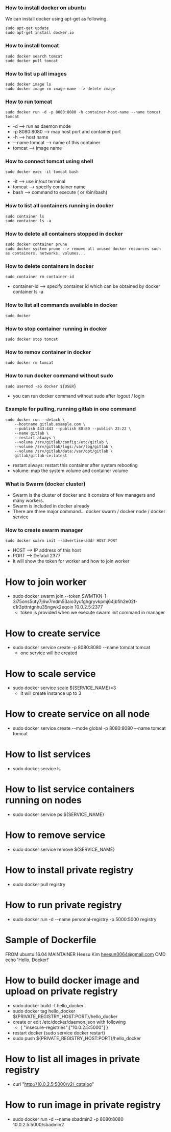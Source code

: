 ### How to install docker on ubuntu
We can install docker using apt-get as following.
```
sudo apt-get update
sudo apt-get install docker.io
```
### How to install tomcat
```
sudo docker search tomcat
sudo docker pull tomcat
```
### How to list up all images
```
sudo docker image ls
sudo docker image rm image-name --> delete image
```
### How to run tomcat
```
sudo docker run -d -p 8080:8080 -h container-host-name --name tomcat tomcat
```
- -d --> run as daemon mode
- -p 8080:8080 --> map host port and container port
- -h --> host name
- --name tomcat --> name of this container
- tomcat --> image name
### How to connect tomcat using shell
```
sudo docker exec -it tomcat bash
```
- -it --> use in/out terminal
- tomcat --> specify container name
- bash --> command to execute ( or /bin/bash)
### How to list all containers running in docker
```
sudo container ls
sudo container ls -a
```
### How to delete all containers stopped in docker
```
sudo docker container prune
sudo docker system prune --> remove all unused docker resources such as containers, networks, volumes...
```
### How to delete containers in docker
```
sudo container rm container-id
```
- container-id --> specify container id which can be obtained by docker container ls -a
### How to list all commands available in docker
```
sudo docker
```
### How to stop container running in docker
```
sudo docker stop tomcat
```
### How to remov container in docker
```
sudo docker rm tomcat
```
### How to run docker command without sudo
```
sudo usermod -aG docker ${USER}
```
- you can run docker command without sudo after logout / login
### Example for pulling, running gitlab in one command
```
sudo docker run --detach \
    --hostname gitlab.example.com \
    --publish 443:443 --publish 80:80 --publish 22:22 \
    --name gitlab \
    --restart always \
    --volume /srv/gitlab/config:/etc/gitlab \
    --volume /srv/gitlab/logs:/var/log/gitlab \
    --volume /srv/gitlab/data:/var/opt/gitlab \
    gitlab/gitlab-ce:latest
```
- restart always: restart this container after system rebooting
- volume: map the system volume and container volume

### What is Swarm (docker cluster)
- Swarm is the cluster of docker and it consists of few managers and many workers.
- Swarm is included in docker already
- There are three major command... docker swarm / docker node / docker service
### How to create swarm manager
```
sudo docker swarm init --advertise-addr HOST:PORT
```
- HOST --> IP address of this host
- PORT --> Defatul 2377
- it will show the token for worker and how to join worker
# How to join worker
- sudo docker swarm join --token SWMTKN-1-3i75ons5uty7j6w7mdm53aio3yufghgryvkpmj64jbfih2e02f-c1r3pttntgnhu35ngwk2eqoin 10.0.2.5:2377
    - token is provided when we execute swarm init command in manager
# How to create service
- sudo docker service create -p 8080:8080 --name tomcat tomcat
    - one service will be created
# How to scale service
- sudo docker service scale ${SERVICE_NAME}=3
    - It will create instance up to 3
# How to create service on all node
- sudo docker service create --mode global -p 8080:8080 --name tomcat tomcat
# How to list services
- sudo docker service ls
# How to list service containers running on nodes
- sudo docker service ps ${SERVICE_NAME}
# How to remove service
- sudo docker service remove ${SERVICE_NAME}

# How to install private registry
- sudo docker pull registry
# How to run private registry
- sudo docker run -d --name personal-registry -p 5000:5000 registry
# Sample of Dockerfile
FROM ubuntu:16.04
MAINTAINER Heesu Kim <heesun0064@gmail.com>
CMD echo 'Hello, Docker!'
# How to build docker image and upload on private registry
- sudo docker build -t hello_docker .
- sudo docker tag hello_docker ${PRIVATE_REGISTRY_HOST:PORT}/hello_docker
- create or edit /etc/docker/daemon.json with following
    - { "insecure-registries":["10.0.2.5:5000"] }
- restart docker (sudo service docker restart)
- sudo push ${PRIVATE_REGISTRY_HOST:PORT}/hello_docker
# How to list all images in private registry
- curl "http://10.0.2.5:5000/v2/_catalog"
# How to run image in private registry
- sudo docker run -d --name sbadmin2 -p 8080:8080 10.0.2.5:5000/sbadmin2

